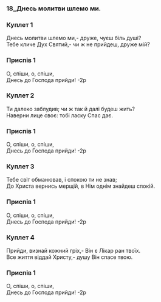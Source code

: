 ### 18_Днесь молитви шлемо ми.
### Куплет 1
Днесь молитви шлемо ми,- друже, чуєш біль душі? <br/>Тебе кличе Дух Святий,- чи ж не прийдеш, друже мій?
### Приспів 1
О, спіши, о, спіши,<br/>Днесь до Господа прийди! -2р
### Куплет 2
Ти далеко заблудив; чи ж так й далі будеш жить? <br/>Наверни лице своє: тобі ласку Спас дає.
### Приспів 1
О, спіши, о, спіши,<br/>Днесь до Господа прийди! -2р
### Куплет 3
Тебе світ обманював, і спокою ти не знав;<br/>До Христа вернись мерщій, в Нім однім знайдеш спокій.
### Приспів 1
О, спіши, о, спіши,<br/>Днесь до Господа прийди! -2р
### Куплет 4
Прийди, визнай кожний гріх,- Він є Лікар ран твоїх. <br/>Все життя віддай Христу,- душу Він спасе твою.
### Приспів 1
О, спіши, о, спіши,<br/>Днесь до Господа прийди! -2р
